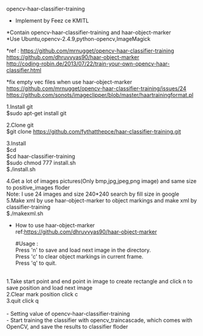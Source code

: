 opencv-haar-classifier-training 
- Implement by Feez ce KMITL

*Contain opencv-haar-classifier-training and haar-object-marker<br>
*Use Ubuntu,opencv-2.4.9,python-opencv,ImageMagick<br>

*ref : 
https://github.com/mrnugget/opencv-haar-classifier-training<br>
https://github.com/dhruvvyas90/haar-object-marker<br>
http://coding-robin.de/2013/07/22/train-your-own-opencv-haar-classifier.html<br>

*fix empty vec files when use haar-object-marker<br>
https://github.com/mrnugget/opencv-haar-classifier-training/issues/24<br>
https://github.com/sonots/imageclipper/blob/master/haartrainingformat.pl<br>

1.Install git<br>
$sudo apt-get install git
<br>

2.Clone git<br>
$git clone https://github.com/fythatthepce/haar-classifier-training.git
<br>

3.Install<br>
  $cd<br>
  $cd haar-classifier-training<br>
  $sudo chmod 777 install.sh<br>
  $./install.sh<br>


4.Get a lot of images pictures(Only bmp,jpg,jpeg,png image) and same size to positive_images floder<br>
Note: I use 24 images and size 240*240  search by fill size in google
<br>
5.Make xml by use haar-object-marker to object markings and make xml by classifier-training
<br>
  $./makexml.sh<br>
 
  - How to use haar-object-marker  <br>
    ref:https://github.com/dhruvvyas90/haar-object-marker <br>
    
    #Usage :	<br>
    Press 'n' to save and load next image in the directory.<br>
    Press 'c' to clear object markings in current frame.<br>
    Press 'q' to quit.<br>
<br>
    1.Take start point and end point in image to create rectangle and click n to save position and load next image<br>
    2.Clear mark position click c<br>
    3.quit click q<br>
<br>
  - Setting value of opencv-haar-classifier-training<br>
  - Start training the classifier with opencv_traincascade, which comes with OpenCV, and save the results to classifier floder<br>
  <br>

  


    
  
